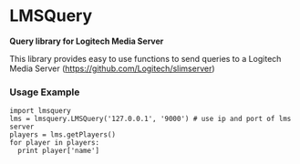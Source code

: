 # LMSQuery
**Query library for Logitech Media Server**

This library provides easy to use functions to send queries to a Logitech Media Server (https://github.com/Logitech/slimserver)

### Usage Example
    import lmsquery
    lms = lmsquery.LMSQuery('127.0.0.1', '9000') # use ip and port of lms server
    players = lms.getPlayers()
    for player in players:
      print player['name']
